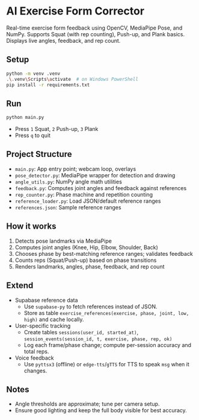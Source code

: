 # AI Exercise Form Corrector

Real-time exercise form feedback using OpenCV, MediaPipe Pose, and NumPy. Supports Squat (with rep counting), Push-up, and Plank basics. Displays live angles, feedback, and rep count.

## Setup

```bash
python -m venv .venv
.\.venv\Scripts\activate  # on Windows PowerShell
pip install -r requirements.txt
```

## Run

```bash
python main.py
```

- Press `1` Squat, `2` Push-up, `3` Plank
- Press `q` to quit

## Project Structure

- `main.py`: App entry point; webcam loop, overlays
- `pose_detector.py`: MediaPipe wrapper for detection and drawing
- `angle_utils.py`: NumPy angle math utilities
- `feedback.py`: Computes joint angles and feedback against references
- `rep_counter.py`: Phase machine and repetition counting
- `reference_loader.py`: Load JSON/default reference ranges
- `references.json`: Sample reference ranges

## How it works

1. Detects pose landmarks via MediaPipe
2. Computes joint angles (Knee, Hip, Elbow, Shoulder, Back)
3. Chooses phase by best-matching reference ranges; validates feedback
4. Counts reps (Squat/Push-up) based on phase transitions
5. Renders landmarks, angles, phase, feedback, and rep count

## Extend

- Supabase reference data
  - Use `supabase-py` to fetch references instead of JSON.
  - Store as table `exercise_references(exercise, phase, joint, low, high)` and cache locally.
- User-specific tracking
  - Create tables `sessions(user_id, started_at)`, `session_events(session_id, t, exercise, phase, rep, ok)`
  - Log each frame/phase change; compute per-session accuracy and total reps.
- Voice feedback
  - Use `pyttsx3` (offline) or `edge-tts`/`gTTS` for TTS to speak `msg` when it changes.

## Notes

- Angle thresholds are approximate; tune per camera setup.
- Ensure good lighting and keep the full body visible for best accuracy.
